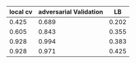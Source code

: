 local cv| adversarial Validation| LB
--|--|--
0.425|0.689|0.202
0.605|0.843|0.355
0.928|0.994|0.383
0.928|0.971|0.425
